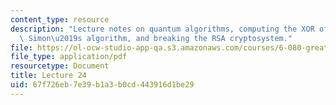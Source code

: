 ```yaml
---
content_type: resource
description: "Lecture notes on quantum algorithms, computing the XOR of two bits,\
  \ Simon\u2019s algorithm, and breaking the RSA cryptosystem."
file: https://ol-ocw-studio-app-qa.s3.amazonaws.com/courses/6-080-great-ideas-in-theoretical-computer-science-spring-2008/67f726eb7e39b1a3b0cd443916d1be29_lec24.pdf
file_type: application/pdf
resourcetype: Document
title: Lecture 24
uid: 67f726eb-7e39-b1a3-b0cd-443916d1be29
---
```

